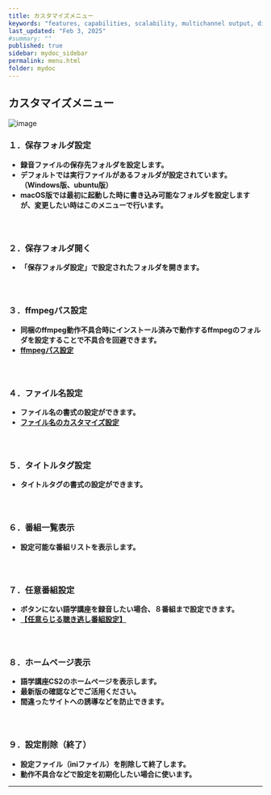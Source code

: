 ```yaml
---
title: カスタマイズメニュー
keywords: "features, capabilities, scalability, multichannel output, dita, hats, comparison, benefits"
last_updated: "Feb 3, 2025"
#summary: ""
published: true
sidebar: mydoc_sidebar
permalink: menu.html
folder: mydoc
---
```


## カスタマイズメニュー      

![image](https://github.com/user-attachments/assets/7f7bea0c-0f09-4917-8791-2487ad7c8a64)

### １．保存フォルダ設定             
  * **録音ファイルの保存先フォルダを設定します。**
  * **デフォルトでは実行ファイルがあるフォルダが設定されています。（Windows版、ubuntu版）**
  * **macOS版では最初に起動した時に書き込み可能なフォルダを設定しますが、変更したい時はこのメニューで行います。**
##### 　　　　　

### ２．保存フォルダ開く            
  * **「保存フォルダ設定」で設定されたフォルダを開きます。**

##### 　　

### ３．ffmpegパス設定            
  * **同梱のffmpeg動作不具合時にインストール済みで動作するffmpegのフォルダを設定することで不具合を回避できます。**
  * **[ffmpegパス設定](./SETTING_ffmpeg)**

##### 　　

### ４．ファイル名設定            
  * **ファイル名の書式の設定ができます。**
  * **[ファイル名のカスタマイズ設定](./file_name)**

##### 　　　　　

### ５．タイトルタグ設定            
  * **タイトルタグの書式の設定ができます。**

##### 　　

### ６．番組一覧表示            
  * **設定可能な番組リストを表示します。**
##### 　　

### ７．任意番組設定            
  * **ボタンにない語学講座を録音したい場合、８番組まで設定できます。**
  * **[【任意らじる聴き逃し番組設定】](./SETTING_COURSES)**

##### 　　　　　

### ８．ホームページ表示            
  * **語学講座CS2のホームページを表示します。**
  * **最新版の確認などでご活用ください。**
  * **間違ったサイトへの誘導などを防止できます。**

##### 　　

### ９．設定削除（終了）            
  * **設定ファイル（iniファイル）を削除して終了します。**
  * **動作不具合などで設定を初期化したい場合に使います。**




*** 
 <link rel="shortcut icon" type="image/x-icon" href="https://avatars.githubusercontent.com/u/46049273?v=4">
 <meta name="twitter:image:src" content="https://avatars.githubusercontent.com/u/46049273?v=4">
